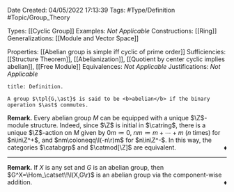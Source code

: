 <div class="topSpace"></div>

Date Created: 04/05/2022 17:13:39
Tags: #Type/Definition #Topic/Group_Theory

Types: [[Cyclic Group]]
Examples: <i>Not Applicable</i>
Constructions: [[Ring]]
Generalizations: [[Module and Vector Space]]

Properties: [[Abelian group is simple iff cyclic of prime order]]
Sufficiencies: [[Structure Theorem]], [[Abelianization]], [[Quotient by center cyclic implies abelian]], [[Free Module]]
Equivalences: <i>Not Applicable</i>
Justifications: <i>Not Applicable</i>

``` ad-Definition
title: Definition.

A group $\tpl{G,\ast}$ is said to be <b>abelian</b> if the binary operation $\ast$ commutes.

```

<b>Remark.</b> Every abelian group $M$ can be equipped with a unique $\Z$-module structure. Indeed, since $\Z$ is initial in $\catring$, there is a unique $\Z$-action on $M$ given by $0m\coloneqq0$, $nm\coloneqq m+\cdots+m$ ($n$ times) for $n\in\Z^+$, and $nm\coloneqq\l(-n\r)m$ for $n\in\Z^-$. In this way, the categories $\catabgrp$ and $\catmod[\Z]$ are equivalent.<span style="float:right;">$\blacklozenge$</span>

---

<b>Remark.</b> If $X$ is any set and $G$ is an abelian group, then $G^X=\Hom_\catset\!\l(X,G\r)$ is an abelian group via the component-wise addition.<span style="float:right;">$\blacklozenge$</span>
